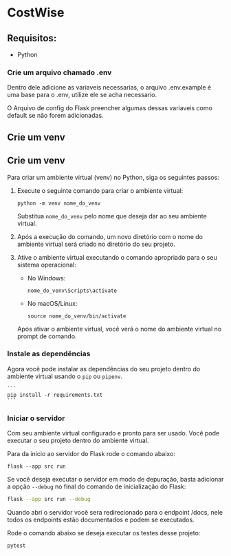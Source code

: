 # CostWise
## Requisitos:
- Python

### Crie um arquivo chamado .env
 Dentro dele adicione as variaveis necessarias, o arquivo .env.example é uma base para o .env, utilize ele se acha necessario.

 O Arquivo de config do Flask preencher algumas dessas variaveis como default se não forem adicionadas.

 ## Crie um venv 
## Crie um venv
Para criar um ambiente virtual (venv) no Python, siga os seguintes passos:

1. Execute o seguinte comando para criar o ambiente virtual:

    ```
    python -m venv nome_do_venv
    ```

    Substitua `nome_do_venv` pelo nome que deseja dar ao seu ambiente virtual.

2. Após a execução do comando, um novo diretório com o nome do ambiente virtual será criado no diretório do seu projeto.

3. Ative o ambiente virtual executando o comando apropriado para o seu sistema operacional:

    - No Windows:

      ```
      nome_do_venv\Scripts\activate
      ```

    - No macOS/Linux:

      ```
      source nome_do_venv/bin/activate
      ```

    Após ativar o ambiente virtual, você verá o nome do ambiente virtual no prompt de comando.

### Instale as dependências
 Agora você pode instalar as dependências do seu projeto dentro do ambiente virtual usando o `pip` ou `pipenv`.

    ```
    pip install -r requirements.txt
    ```

### Iniciar o servidor
Com seu ambiente virtual configurado e pronto para ser usado. Você pode executar o seu projeto dentro do ambiente virtual.

Para da inicio ao servidor do Flask rode o comando abaixo:

```
flask --app src run
```

Se você deseja executar o servidor em modo de depuração, basta adicionar a opção `--debug` no final do comando de inicialização do Flask:

```bash
flask --app src run --debug
```

Quando abri o servidor você sera redirecionado para o endpoint /docs, nele todos os endpoints estão documentados e podem se executados.

Rode o comando abaixo se deseja executar os testes desse projeto:
```
pytest
```